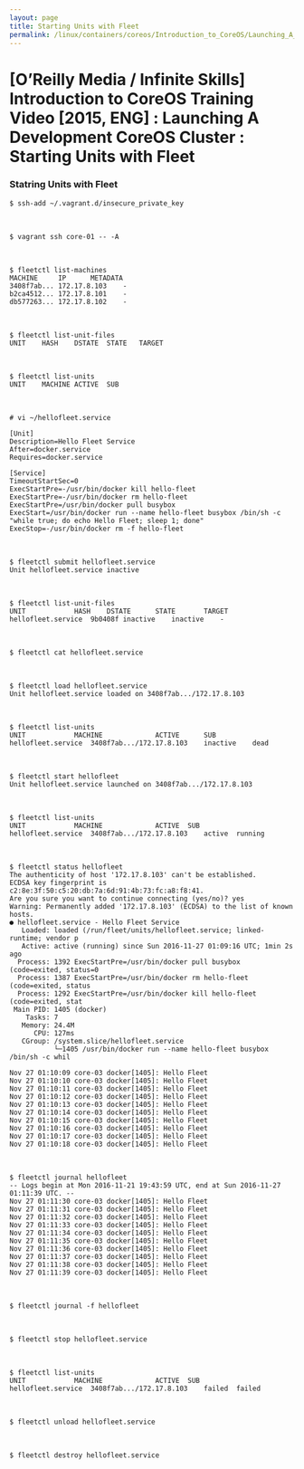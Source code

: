 ```yaml
---
layout: page
title: Starting Units with Fleet
permalink: /linux/containers/coreos/Introduction_to_CoreOS/Launching_A_Development_CoreOS_Cluster/Starting_Units_with_Fleet/
---
```



# [O’Reilly Media / Infinite Skills] Introduction to CoreOS Training Video [2015, ENG] : Launching A Development CoreOS Cluster : Starting Units with Fleet



### Statring Units with Fleet


    $ ssh-add ~/.vagrant.d/insecure_private_key

<br/>

    $ vagrant ssh core-01 -- -A

<br/>

    $ fleetctl list-machines  
    MACHINE		IP		METADATA
    3408f7ab...	172.17.8.103	-
    b2ca4512...	172.17.8.101	-
    db577263...	172.17.8.102	-


<br/>

    $ fleetctl list-unit-files
    UNIT	HASH	DSTATE	STATE	TARGET


<br/>

    $ fleetctl list-units
    UNIT	MACHINE	ACTIVE	SUB



<br/>

    # vi ~/hellofleet.service

    [Unit]
    Description=Hello Fleet Service
    After=docker.service
    Requires=docker.service

    [Service]
    TimeoutStartSec=0
    ExecStartPre=-/usr/bin/docker kill hello-fleet
    ExecStartPre=-/usr/bin/docker rm hello-fleet
    ExecStartPre=/usr/bin/docker pull busybox
    ExecStart=/usr/bin/docker run --name hello-fleet busybox /bin/sh -c "while true; do echo Hello Fleet; sleep 1; done"
    ExecStop=-/usr/bin/docker rm -f hello-fleet


<br/>

    $ fleetctl submit hellofleet.service
    Unit hellofleet.service inactive

<br/>

    $ fleetctl list-unit-files
    UNIT			HASH	DSTATE		STATE		TARGET
    hellofleet.service	9b0408f	inactive	inactive	-


<br/>

    $ fleetctl cat hellofleet.service

<br/>

    $ fleetctl load hellofleet.service
    Unit hellofleet.service loaded on 3408f7ab.../172.17.8.103


<br/>

    $ fleetctl list-units     
    UNIT			MACHINE				ACTIVE		SUB
    hellofleet.service	3408f7ab.../172.17.8.103	inactive	dead


<br/>


    $ fleetctl start hellofleet
    Unit hellofleet.service launched on 3408f7ab.../172.17.8.103

<br/>

    $ fleetctl list-units
    UNIT			MACHINE				ACTIVE	SUB
    hellofleet.service	3408f7ab.../172.17.8.103	active	running


<br/>

    $ fleetctl status hellofleet
    The authenticity of host '172.17.8.103' can't be established.
    ECDSA key fingerprint is c2:8e:3f:50:c5:20:db:7a:6d:91:4b:73:fc:a8:f8:41.
    Are you sure you want to continue connecting (yes/no)? yes
    Warning: Permanently added '172.17.8.103' (ECDSA) to the list of known hosts.
    ● hellofleet.service - Hello Fleet Service
       Loaded: loaded (/run/fleet/units/hellofleet.service; linked-runtime; vendor p
       Active: active (running) since Sun 2016-11-27 01:09:16 UTC; 1min 2s ago
      Process: 1392 ExecStartPre=/usr/bin/docker pull busybox (code=exited, status=0
      Process: 1387 ExecStartPre=/usr/bin/docker rm hello-fleet (code=exited, status
      Process: 1292 ExecStartPre=/usr/bin/docker kill hello-fleet (code=exited, stat
     Main PID: 1405 (docker)
        Tasks: 7
       Memory: 24.4M
          CPU: 127ms
       CGroup: /system.slice/hellofleet.service
               └─1405 /usr/bin/docker run --name hello-fleet busybox /bin/sh -c whil

    Nov 27 01:10:09 core-03 docker[1405]: Hello Fleet
    Nov 27 01:10:10 core-03 docker[1405]: Hello Fleet
    Nov 27 01:10:11 core-03 docker[1405]: Hello Fleet
    Nov 27 01:10:12 core-03 docker[1405]: Hello Fleet
    Nov 27 01:10:13 core-03 docker[1405]: Hello Fleet
    Nov 27 01:10:14 core-03 docker[1405]: Hello Fleet
    Nov 27 01:10:15 core-03 docker[1405]: Hello Fleet
    Nov 27 01:10:16 core-03 docker[1405]: Hello Fleet
    Nov 27 01:10:17 core-03 docker[1405]: Hello Fleet
    Nov 27 01:10:18 core-03 docker[1405]: Hello Fleet


<br/>

    $ fleetctl journal hellofleet
    -- Logs begin at Mon 2016-11-21 19:43:59 UTC, end at Sun 2016-11-27 01:11:39 UTC. --
    Nov 27 01:11:30 core-03 docker[1405]: Hello Fleet
    Nov 27 01:11:31 core-03 docker[1405]: Hello Fleet
    Nov 27 01:11:32 core-03 docker[1405]: Hello Fleet
    Nov 27 01:11:33 core-03 docker[1405]: Hello Fleet
    Nov 27 01:11:34 core-03 docker[1405]: Hello Fleet
    Nov 27 01:11:35 core-03 docker[1405]: Hello Fleet
    Nov 27 01:11:36 core-03 docker[1405]: Hello Fleet
    Nov 27 01:11:37 core-03 docker[1405]: Hello Fleet
    Nov 27 01:11:38 core-03 docker[1405]: Hello Fleet
    Nov 27 01:11:39 core-03 docker[1405]: Hello Fleet


<br/>

    $ fleetctl journal -f hellofleet

<br/>

    $ fleetctl stop hellofleet.service


<br/>


    $ fleetctl list-units     
    UNIT			MACHINE				ACTIVE	SUB
    hellofleet.service	3408f7ab.../172.17.8.103	failed	failed



<br/>

    $ fleetctl unload hellofleet.service


<br/>

    $ fleetctl destroy hellofleet.service
